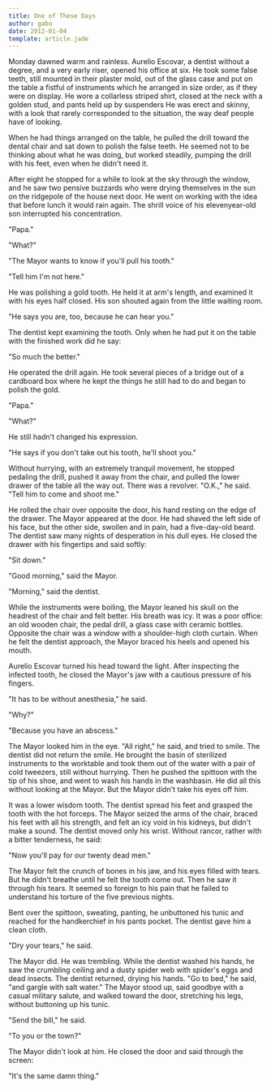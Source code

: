 ```yaml
---
title: One of These Days
author: gabo
date: 2012-01-04
template: article.jade
---
```


Monday dawned warm and rainless. Aurelio Escovar, a dentist without a degree, and a very early riser, opened his office at six. He took some false teeth, still mounted in their plaster mold, out of the glass case and put on the table a fistful of instruments which he arranged in size order, as if they were on display. He wore a collarless striped shirt, closed at the neck with a golden stud, and pants held up by suspenders He was erect and skinny, with a look that rarely corresponded to the situation, the way deaf people have of looking. <span class="more"></span>

When he had things arranged on the table, he pulled the drill toward the dental chair and sat down to polish the false teeth. He seemed not to be thinking about what he was doing, but worked steadily, pumping the drill with his feet, even when he didn't need it.

After eight he stopped for a while to look at the sky through the window, and he saw two pensive buzzards who were drying themselves in the sun on the ridgepole of the house next door. He went on working with the idea that before lunch it would rain again. The shrill voice of his elevenyear-old son interrupted his concentration.

"Papa."

"What?"

"The Mayor wants to know if you'll pull his tooth."

"Tell him I'm not here."

He was polishing a gold tooth. He held it at arm's length, and examined it with his eyes half closed. His son shouted again from the little waiting room.

"He says you are, too, because he can hear you."

The dentist kept examining the tooth. Only when he had put it on the table with the finished work did he say:

"So much the better."

He operated the drill again. He took several pieces of a bridge out of a cardboard box where he kept the things he still had to do and began to polish the gold.

"Papa."

"What?"

He still hadn't changed his expression.

"He says if you don't take out his tooth, he'll shoot you."

Without hurrying, with an extremely tranquil movement, he stopped pedaling the drill, pushed it away from the chair, and pulled the lower drawer of the table all the way out. There was a revolver. "O.K.," he said. "Tell him to come and shoot me."

He rolled the chair over opposite the door, his hand resting on the edge of the drawer. The Mayor appeared at the door. He had shaved the left side of his face, but the other side, swollen and in pain, had a five-day-old beard. The dentist saw many nights of desperation in his dull eyes. He closed the drawer with his fingertips and said softly:

"Sit down."

"Good morning," said the Mayor.

"Morning," said the dentist.

While the instruments were boiling, the Mayor leaned his skull on the headrest of the chair and felt better. His breath was icy. It was a poor office: an old wooden chair, the pedal drill, a glass case with ceramic bottles. Opposite the chair was a window with a shoulder-high cloth curtain. When he felt the dentist approach, the Mayor braced his heels and opened his mouth.

Aurelio Escovar turned his head toward the light. After inspecting the infected tooth, he closed the Mayor's jaw with a cautious pressure of his fingers.

"It has to be without anesthesia," he said.

"Why?"

"Because you have an abscess."

The Mayor looked him in the eye. "All right," he said, and tried to smile. The dentist did not return the smile. He brought the basin of sterilized instruments to the worktable and took them out of the water with a pair of cold tweezers, still without hurrying. Then he pushed the spittoon with the tip of his shoe, and went to wash his hands in the washbasin. He did all this without looking at the Mayor. But the Mayor didn't take his eyes off him.

It was a lower wisdom tooth. The dentist spread his feet and grasped the tooth with the hot forceps. The Mayor seized the arms of the chair, braced his feet with all his strength, and felt an icy void in his kidneys, but didn't make a sound. The dentist moved only his wrist. Without rancor, rather with a bitter tenderness, he said:

"Now you'll pay for our twenty dead men."

The Mayor felt the crunch of bones in his jaw, and his eyes filled with tears. But he didn't breathe until he felt the tooth come out. Then he saw it through his tears. It seemed so foreign to his pain that he failed to understand his torture of the five previous nights.

Bent over the spittoon, sweating, panting, he unbuttoned his tunic and reached for the handkerchief in his pants pocket.  The dentist gave him a clean cloth.

"Dry your tears," he said.

The Mayor did.  He was trembling.  While the dentist washed his hands, he saw the crumbling ceiling and a dusty spider web with spider's eggs and dead insects.  The dentist returned, drying his hands.  "Go to bed," he said, "and gargle with salt water."  The Mayor stood up, said goodbye with a casual military salute, and walked toward the door, stretching his legs, without buttoning up his tunic.

"Send the bill," he said.

"To you or the town?"

The Mayor didn't look at him.  He closed the door and said through the screen:

"It's the same damn thing." 